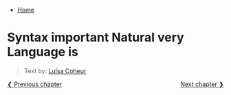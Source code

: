 * [Home](../index.md)

# Syntax important Natural very Language is

> Text by: [Luísa Coheur](authors.md)

<div>
  <a href="chap_6.html" style="float: left;">❮ Previous chapter</a>
  <a href="chap_7.html" style="float: right;">Next chapter ❯</a>
</div>

<br/><br/>